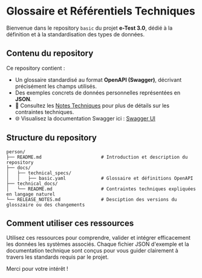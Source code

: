 # Glossaire et Référentiels Techniques

Bienvenue dans le repository `basic` du projet **e-Test 3.0**, dédié à la définition et à la standardisation des types de données.

## Contenu du repository

Ce repository contient :

- Un glossaire standardisé au format **OpenAPI (Swagger)**, décrivant précisément les champs utilisés.
- Des exemples concrets de données personnelles représentées en **JSON**.
- 📄 Consultez les [Notes Techniques](docs/technical_docs/README.md) pour plus de détails sur les contraintes techniques.
- 🌐 Visualisez la documentation Swagger ici : [Swagger UI](https://test-belgium-test.github.io/person/)



## Structure du repository

```
person/
├── README.md                      # Introduction et description du repository
├── docs/
│   ├── technical_specs/
│   │   ├── basic.yaml             # Glossaire et définitions OpenAPI
├── technical_docs/
│   └── README.md                  # Contraintes techniques expliquées en langage naturel
└── RELEASE_NOTES.md               # Desciption des versions du glosszaire ou des changements
```

## Comment utiliser ces ressources

Utilisez ces ressources pour comprendre, valider et intégrer efficacement les données les systèmes associés. Chaque fichier JSON d'exemple et la documentation technique sont conçus pour vous guider clairement à travers les standards requis par le projet.

Merci pour votre intérêt !




